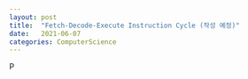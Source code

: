 ```yaml
---
layout: post
title:  "Fetch-Decode-Execute Instruction Cycle (작성 예정)"
date:   2021-06-07
categories: ComputerScience
---
```

P